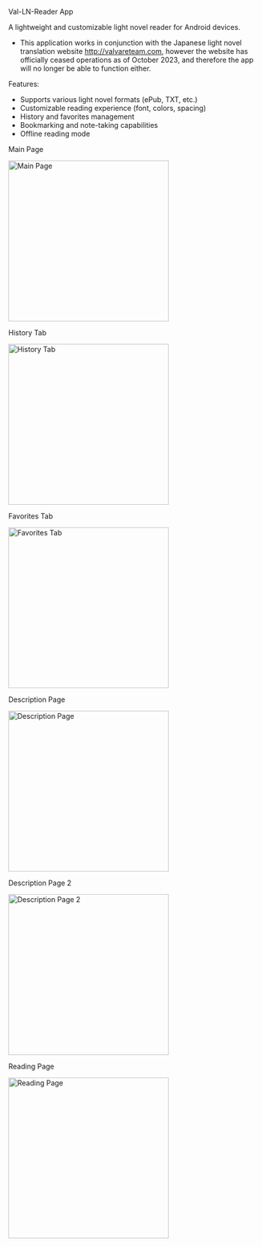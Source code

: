 Val-LN-Reader App

A lightweight and customizable light novel reader for Android devices.

* This application works in conjunction with the Japanese light novel translation website http://valvareteam.com, however the website has officially ceased operations as of October 2023, and therefore the app will no longer be able to function either.

Features:

* Supports various light novel formats (ePub, TXT, etc.)
* Customizable reading experience (font, colors, spacing)
* History and favorites management
* Bookmarking and note-taking capabilities
* Offline reading mode

Main Page


  <img src="https://github.com/LittleKai/Val-LN-Reader/blob/master/Screenshot_20240622_010859_Valvrare%20LN%20Reader.jpg" width="320" alt="Main Page">


History Tab


  <img src="https://github.com/LittleKai/Val-LN-Reader/blob/master/Screenshot_20240630_163753_Valvrare%20LN%20Reader.jpg" width="320" alt="History Tab">

Favorites Tab


  <img src="https://github.com/LittleKai/Val-LN-Reader/blob/master/Screenshot_20240622_010859_Valvrare%20LN%20Reader.jpg" width="320" alt="Favorites Tab">

Description Page


  <img src="https://github.com/LittleKai/Val-LN-Reader/blob/master/Screenshot_20240622_010913_Valvrare%20LN%20Reader.jpg" width="320" alt="Description Page">

Description Page 2


  <img src="https://github.com/LittleKai/Val-LN-Reader/blob/master/Screenshot_20240622_011003_Valvrare%20LN%20Reader.jpg" width="320" alt="Description Page 2">

Reading Page


  <img src="https://github.com/LittleKai/Val-LN-Reader/blob/master/Screenshot_20240622_010931_Valvrare%20LN%20Reader.jpg" width="320" alt="Reading Page">
